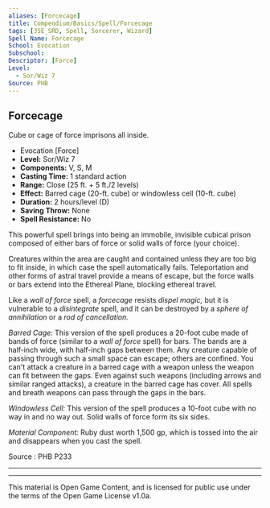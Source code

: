 ```yaml
---
aliases: [Forcecage]
title: Compendium/Basics/Spell/Forcecage
tags: [35E_SRD, Spell, Sorcerer, Wizard]
Spell Name: Forcecage
School: Evocation
Subschool: 
Descriptor: [Force]
Level:
  - Sor/Wiz 7
Source: PHB
---
```



## Forcecage

Cube or cage of force imprisons all inside.

*   Evocation [Force]
*   **Level:** Sor/Wiz 7
*   **Components:** V, S, M
*   **Casting Time:** 1 standard action
*   **Range:** Close (25 ft. + 5 ft./2 levels)
*   **Effect:** Barred cage (20-ft. cube) or windowless cell (10-ft. cube)
*   **Duration:** 2 hours/level (D)
*   **Saving Throw:** None
*   **Spell Resistance:** No

<p>This powerful spell brings into being an immobile, invisible cubical prison composed of either bars of force or solid walls of force (your choice).</p><p>Creatures within the area are caught and contained unless they are too big to fit inside, in which case the spell automatically fails. Teleportation and other forms of astral travel provide a means of escape, but the force walls or bars extend into the Ethereal Plane, blocking ethereal travel.</p><p>Like a <i>wall of force</i> spell, a <i>forcecage</i> resists <i>dispel magic,</i> but it is vulnerable to a <i>disintegrate</i> spell, and it can be destroyed by a <i>sphere of annihilation</i> or a <i>rod of cancellation.</i></p><p><i>Barred Cage:</i> This version of the spell produces a 20-foot cube made of bands of force (similar to a <i>wall of force</i> spell) for bars. The bands are a half-inch wide, with half-inch gaps between them. Any creature capable of passing through such a small space can escape; others are confined. You can't attack a creature in a barred cage with a weapon unless the weapon can fit between the gaps. Even against such weapons (including arrows and similar ranged attacks), a creature in the barred cage has cover. All spells and breath weapons can pass through the gaps in the bars.</p><p><i>Windowless Cell:</i> This version of the spell produces a 10-foot cube with no way in and no way out. Solid walls of force form its six sides.</p><p><i>Material Component:</i> Ruby dust worth 1,500 gp, which is tossed into the air and disappears when you cast the spell.</p>

Source : PHB P233

---

---

This material is Open Game Content, and is licensed for public use under
the terms of the Open Game License v1.0a.
